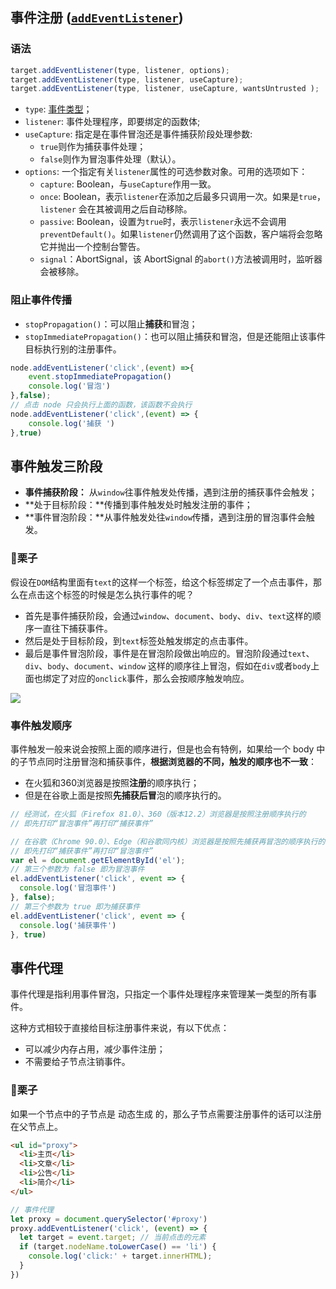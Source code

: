 ## 事件注册 ([`addEventListener`](https://developer.mozilla.org/zh-CN/docs/Web/API/EventTarget/addEventListener))

### 语法

```js
target.addEventListener(type, listener, options);
target.addEventListener(type, listener, useCapture);
target.addEventListener(type, listener, useCapture, wantsUntrusted );  // Gecko/Mozilla only
```

- `type`: [事件类型](https://developer.mozilla.org/zh-CN/docs/Web/Events)；
- `listener`: 事件处理程序，即要绑定的函数体;
- `useCapture`: 指定是在事件冒泡还是事件捕获阶段处理参数:
  - `true`则作为捕获事件处理；
  - `false`则作为冒泡事件处理（默认）。
- `options`: 一个指定有关`listener`属性的可选参数对象。可用的选项如下：
  - `capture`:  Boolean，与`useCapture`作用一致。
  - `once`:  Boolean，表示`listener`在添加之后最多只调用一次。如果是`true`，`listener` 会在其被调用之后自动移除。
  - `passive`: Boolean，设置为`true`时，表示`listener`永远不会调用`preventDefault()`。如果`listener`仍然调用了这个函数，客户端将会忽略它并抛出一个控制台警告。
  - `signal`：AbortSignal，该 AbortSignal 的`abort()`方法被调用时，监听器会被移除。

### 阻止事件传播

- `stopPropagation()`：可以阻止**捕获**和冒泡；
- `stopImmediatePropagation()`：也可以阻止捕获和冒泡，但是还能阻止该事件目标执行别的注册事件。

```js
node.addEventListener('click',(event) =>{
    event.stopImmediatePropagation()
    console.log('冒泡')
},false);
// 点击 node 只会执行上面的函数，该函数不会执行
node.addEventListener('click',(event) => {
    console.log('捕获 ')
},true)
```

## 事件触发三阶段

- **事件捕获阶段：** 从`window`往事件触发处传播，遇到注册的捕获事件会触发；
- **处于目标阶段：**传播到事件触发处时触发注册的事件；
- **事件冒泡阶段：**从事件触发处往`window`传播，遇到注册的冒泡事件会触发。

### 🌰栗子

假设在`DOM`结构里面有`text`的这样一个标签，给这个标签绑定了一个点击事件，那么在点击这个标签的时候是怎么执行事件的呢？

- 首先是事件捕获阶段，会通过`window`、`document`、`body`、`div`、`text`这样的顺序一直往下捕获事件。
- 然后是处于目标阶段，到`text`标签处触发绑定的点击事件。
- 最后是事件冒泡阶段，事件是在冒泡阶段做出响应的。冒泡阶段通过`text`、`div`、`body`、`document`、`window` 这样的顺序往上冒泡，假如在`div`或者`body`上面也绑定了对应的`onclick`事件，那么会按顺序触发响应。

![](https://gitee.com/ahuang6027/blog-images/raw/master/images/event0126.png)

### 事件触发顺序

事件触发一般来说会按照上面的顺序进行，但是也会有特例，如果给一个 body 中的子节点同时注册冒泡和捕获事件，**根据浏览器的不同，触发的顺序也不一致**：

- 在火狐和360浏览器是按照**注册**的顺序执行；
- 但是在谷歌上面是按照**先捕获后冒**泡的顺序执行的。

```js
// 经测试，在火狐（Firefox 81.0）、360（版本12.2）浏览器是按照注册顺序执行的
// 即先打印“冒泡事件”再打印“捕获事件”

// 在谷歌（Chrome 90.0）、Edge（和谷歌同内核）浏览器是按照先捕获再冒泡的顺序执行的，
// 即先打印“捕获事件”再打印“冒泡事件”
var el = document.getElementById('el');
// 第三个参数为 false 即为冒泡事件
el.addEventListener('click', event => {
  console.log('冒泡事件')
}, false);
// 第三个参数为 true 即为捕获事件
el.addEventListener('click', event => {
  console.log('捕获事件')
}, true)
```

## 事件代理

事件代理是指利用事件冒泡，只指定一个事件处理程序来管理某一类型的所有事件。

这种方式相较于直接给目标注册事件来说，有以下优点：

- 可以减少内存占用，减少事件注册；
- 不需要给子节点注销事件。

### 🌰栗子

如果一个节点中的子节点是 动态生成 的，那么子节点需要注册事件的话可以注册在父节点上。

```html
<ul id="proxy">
  <li>主页</li>
  <li>文章</li>
  <li>公告</li>
  <li>简介</li>
</ul>
```

```js
// 事件代理
let proxy = document.querySelector('#proxy')
proxy.addEventListener('click', (event) => {
  let target = event.target; // 当前点击的元素
  if (target.nodeName.toLowerCase() == 'li') {
    console.log('click:' + target.innerHTML);
  }
})
```
